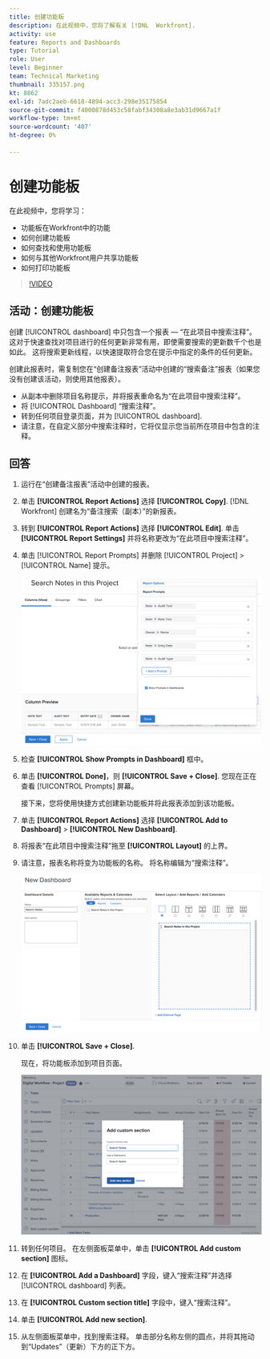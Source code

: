 ```yaml
---
title: 创建功能板
description: 在此视频中，您将了解有关 [!DNL  Workfront].
activity: use
feature: Reports and Dashboards
type: Tutorial
role: User
level: Beginner
team: Technical Marketing
thumbnail: 335157.png
kt: 8862
exl-id: 7adc2aeb-6618-4894-acc3-298e35175854
source-git-commit: f4000878d453c58fabf34308a8e3ab31d9667a1f
workflow-type: tm+mt
source-wordcount: '407'
ht-degree: 0%

---
```


# 创建功能板

在此视频中，您将学习：

* 功能板在Workfront中的功能
* 如何创建功能板
* 如何查找和使用功能板
* 如何与其他Workfront用户共享功能板
* 如何打印功能板

>[!VIDEO](https://video.tv.adobe.com/v/335157/?quality=12)

## 活动：创建功能板

创建 [!UICONTROL dashboard] 中只包含一个报表 — “在此项目中搜索注释”。 这对于快速查找对项目进行的任何更新非常有用，即使需要搜索的更新数千个也是如此。 这将搜索更新线程，以快速提取符合您在提示中指定的条件的任何更新。

创建此报表时，需复制您在“创建备注报表”活动中创建的“搜索备注”报表（如果您没有创建该活动，则使用其他报表）。

* 从副本中删除项目名称提示，并将报表重命名为“在此项目中搜索注释”。
* 将 [!UICONTROL Dashboard] “搜索注释”。
* 转到任何项目登录页面，并为 [!UICONTROL dashboard].
* 请注意，在自定义部分中搜索注释时，它将仅显示您当前所在项目中包含的注释。

## 回答

1. 运行在“创建备注报表”活动中创建的报表。
1. 单击 **[!UICONTROL Report Actions]** 选择 **[!UICONTROL Copy]**. [!DNL Workfront] 创建名为“备注搜索（副本）”的新报表。
1. 转到 **[!UICONTROL Report Actions]** 选择 **[!UICONTROL Edit]**. 单击 **[!UICONTROL Report Settings]** 并将名称更改为“在此项目中搜索注释”。
1. 单击 [!UICONTROL Report Prompts] 并删除 [!UICONTROL Project] > [!UICONTROL Name] 提示。

   ![用于创建新功能板的屏幕图像](assets/edit-report-prompts.png)

1. 检查 **[!UICONTROL Show Prompts in Dashboard]** 框中。
1. 单击 **[!UICONTROL Done]**，则 **[!UICONTROL Save + Close]**. 您现在正在查看 [!UICONTROL Prompts] 屏幕。

   接下来，您将使用快捷方式创建新功能板并将此报表添加到该功能板。

1. 单击 **[!UICONTROL Report Actions]** 选择 **[!UICONTROL Add to Dashboard]** > **[!UICONTROL New Dashboard]**.
1. 将报表“在此项目中搜索注释”拖至 **[!UICONTROL Layout]** 的上界。
1. 请注意，报表名称将变为功能板的名称。 将名称编辑为“搜索注释”。

   ![用于创建新功能板的屏幕图像](assets/create-dashboard.png)

1. 单击 **[!UICONTROL Save + Close]**.

   现在，将功能板添加到项目页面。

   ![用于创建新功能板的屏幕图像](assets/add-custom-section.png)

1. 转到任何项目。 在左侧面板菜单中，单击 **[!UICONTROL Add custom section]** 图标。
1. 在 **[!UICONTROL Add a Dashboard]** 字段，键入“搜索注释”并选择 [!UICONTROL dashboard] 列表。
1. 在 **[!UICONTROL Custom section title]** 字段中，键入“搜索注释”。
1. 单击 **[!UICONTROL Add new section]**.
1. 从左侧面板菜单中，找到搜索注释。 单击部分名称左侧的圆点，并将其拖动到“Updates”（更新）下方的正下方。
